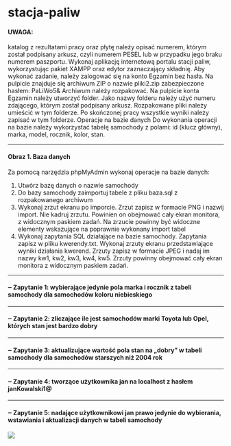 # stacja-paliw

#### UWAGA:
 katalog z rezultatami pracy oraz płytę należy opisać numerem, którym został podpisany arkusz, 
czyli numerem PESEL lub w przypadku jego braku numerem paszportu.
Wykonaj aplikację internetową portalu stacji paliw, wykorzystując pakiet XAMPP oraz edytor zaznaczający 
składnię.
Aby wykonać zadanie, należy zalogować się na konto Egzamin bez hasła. Na pulpicie znajduje się archiwum 
ZIP o nazwie pliki2.zip zabezpieczone hasłem: PaLiWo5&
Archiwum należy rozpakować.
Na pulpicie konta Egzamin należy utworzyć folder. Jako nazwy folderu należy użyć numeru zdającego, 
którym został podpisany arkusz. Rozpakowane pliki należy umieścić w tym folderze. Po skończonej pracy 
wszystkie wyniki należy zapisać w tym folderze.
Operacje na bazie danych
Do wykonania operacji na bazie należy wykorzystać tabelę samochody z polami: id (klucz główny), marka, 
model, rocznik, kolor, stan.
***
#### Obraz 1. Baza danych
Za pomocą narzędzia phpMyAdmin wykonaj operacje na bazie danych:
1.  Utwórz bazę danych o nazwie samochody
2. Do bazy samochody zaimportuj tabele z pliku baza.sql z rozpakowanego archiwum
3. Wykonaj zrzut ekranu po imporcie. Zrzut zapisz w formacie PNG i nazwij import. 
Nie kadruj zrzutu. Powinien on obejmować cały ekran monitora, z widocznym paskiem zadań. Na zrzucie powinny być widoczne elementy wskazujące na poprawnie wykonany import tabel
4. Wykonaj zapytania SQL działające na bazie samochody. Zapytania zapisz w pliku kwerendy.txt.
Wykonaj zrzuty ekranu przedstawiające wyniki działania kwerend. Zrzuty zapisz w formacie JPEG 
i nadaj im nazwy kw1, kw2, kw3, kw4, kw5. Zrzuty powinny obejmować cały ekran monitora 
z widocznym paskiem zadań.
***
#### ‒ Zapytanie 1: wybierające jedynie pola marka i rocznik z tabeli samochody dla samochodów koloru niebieskiego
***
#### ‒ Zapytanie 2: zliczające ile jest samochodów marki Toyota lub Opel, których stan jest bardzo dobry
***
#### ‒ Zapytanie 3: aktualizujące wartość pola stan na „dobry” w tabeli samochody dla samochodów starszych niż 2004 rok
***
#### ‒ Zapytanie 4: tworzące użytkownika jan na localhost z hasłem janKowalski1@
***
#### ‒ Zapytanie 5: nadające użytkownikowi jan prawo jedynie do wybierania, wstawiania i aktualizacji  danych w tabeli samochody


 ![](https://github.com/grzeg111/Grzegorz-Mrochen/blob/main/obraz1.png?raw=true)
